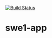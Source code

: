 [![Build Status](https://app.travis-ci.com/ZenoWang1999/swe1-app.svg?branch=main)](https://app.travis-ci.com/ZenoWang1999/swe1-app)
# swe1-app 
